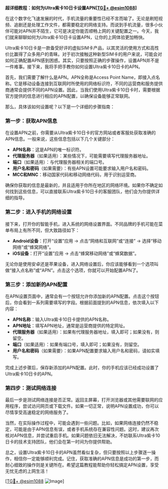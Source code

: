**超详细教程：如何为Ultra紫卡10日卡设置APN[[TG💪+ @esim1088](https://t.me/s/esim1088)]**

在这个数字化飞速发展的时代，手机流量的重要性已经不言而喻了。无论是刷短视频、追剧还是处理工作文件，都需要稳定的网络支持。而说到手机流量，很多小伙伴可能对APN并不陌生，它可是决定你能否顺畅上网的关键配置之一。今天，我们就来聊聊如何为Ultra紫卡10日卡设置APN，让你的上网体验更加畅快。

Ultra紫卡10日卡是一款备受好评的虚拟SIM卡产品，以其灵活的使用方式和高性价比赢得了众多用户的青睐。对于初次接触这种新型SIM卡的用户来说，可能会对如何正确配置APN感到困惑。其实，只要按照正确的步骤操作，设置APN并不是一件难事。接下来，我将手把手教你如何设置Ultra紫卡10日卡的APN。

首先，我们需要了解什么是APN。APN全称是Access Point Name，即接入点名称。它是移动设备连接到互联网时所使用的网络标识符，不同的运营商和服务提供商通常会提供不同的APN设置。因此，当我们使用Ultra紫卡10日卡时，需要根据官方提供的信息进行相应的APN配置，以确保设备能够正常联网。

那么，具体该如何设置呢？以下是一个详细的步骤指南：

### 第一步：获取APN信息

在设置APN之前，你需要从Ultra紫卡10日卡的官方网站或者客服处获取准确的APN信息。一般来说，这些信息包括以下几个关键部分：

- **APN名称**：这是APN的唯一标识符。
- **代理服务器**（如果适用）：某些情况下，可能需要填写代理服务器地址。
- **端口**（如果适用）：与代理服务器相关的端口号。
- **用户名和密码**（如果需要）：有些APN设置可能要求输入用户名和密码。
- **MCC和MNC**：移动国家代码和移动网络代码，用于识别运营商。

确保你获取的信息是最新的，并且适用于你所在地区的网络环境。如果你不确定如何找到这些信息，可以直接联系Ultra紫卡10日卡的客服团队，他们会为你提供详细的指导。

### 第二步：进入手机的网络设置

接下来，打开你的智能手机，进入系统的网络设置界面。不同品牌的手机可能在菜单布局上有所不同，但大致路径如下：

- **Android设备**：打开“设置”应用 -> 点击“网络和互联网”或“连接” -> 选择“移动网络”或“蜂窝网络”。
- **iOS设备**：打开“设置”应用 -> 点击“蜂窝移动网络”或“蜂窝数据”。

无论你是使用安卓还是苹果设备，进入网络设置后，你应该能够看到一个选项叫做“接入点名称”或“APN”。点击这个选项，你就可以开始配置APN了。

### 第三步：添加新的APN配置

在APN设置页面中，通常会有一个按钮允许你添加新的APN配置。点击这个按钮后，你会看到一系列需要填写的字段。根据前面提到的APN信息，依次填入以下内容：

- **APN名称**：输入Ultra紫卡10日卡提供的APN名称。
- **APN地址**：填写APN地址，通常是运营商提供的特定网址。
- **代理服务器**（如果适用）：如果有代理服务器地址，填入即可；如果没有，则留空。
- **端口**（如果适用）：如果有端口号，填入即可；如果没有，则留空。
- **用户名和密码**（如果需要）：如果APN配置要求输入用户名和密码，请如实填写。

完成上述步骤后，保存新添加的APN配置。此时，你的手机应该已经成功设置了Ultra紫卡10日卡的APN。

### 第四步：测试网络连接

最后一步是测试网络连接是否正常。返回主屏幕，打开浏览器或其他需要联网的应用程序，尝试访问网页或下载文件。如果一切正常，说明APN设置成功，你可以尽情享受高速稳定的网络服务了。

当然，在实际操作过程中，可能会遇到一些问题。比如，如果网络连接仍然不稳定，可能是由于APN信息有误，或者手机系统存在兼容性问题。这时，建议再次核对APN信息，并尝试重启手机。如果问题依旧无法解决，不妨联系Ultra紫卡10日卡的技术支持团队，他们会在第一时间为你提供帮助。

总之，设置Ultra紫卡10日卡的APN虽然看似复杂，但只要按照以上步骤逐一操作，相信你一定能够顺利完成。记住，获取准确的APN信息是成功的第一步，而耐心细致的操作则是关键所在。希望这篇教程能帮助你轻松搞定APN设置，享受无忧无虑的上网生活！

[[TG💪+ @esim1088](https://t.me/s/esim1088) ![Image](https://i.postimg.cc/4NQfJmqS/Snipaste-2025-05-13-00-14-12.png)]